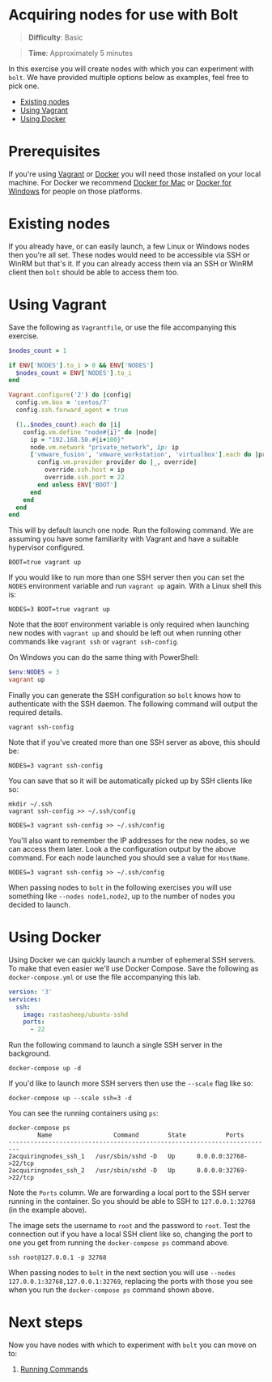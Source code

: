 # Acquiring nodes for use with Bolt

> **Difficulty**: Basic

> **Time**: Approximately 5 minutes

In this exercise you will create nodes with which you can experiment with `bolt`. We have provided multiple options below as examples, feel free to pick one.

- [Existing nodes](#existing-nodes)
- [Using Vagrant](#using-vagrant)
- [Using Docker](#using-docker)

# Prerequisites

If you're using [Vagrant](https://www.vagrantup.com/) or [Docker](https://www.docker.com/) you will need those installed on your local machine. For Docker we recommend [Docker for Mac](https://www.docker.com/docker-mac) or [Docker for Windows](https://www.docker.com/docker-windows) for people on those platforms.

# Existing nodes

If you already have, or can easily launch, a few Linux or Windows nodes then you're all set. These nodes would need to be accessible via SSH or WinRM but that's it. If you can already access them via an SSH or WinRM client then `bolt` should be able to access them too.

# Using Vagrant

Save the following as `Vagrantfile`, or use the file accompanying this exercise.

```ruby
$nodes_count = 1

if ENV['NODES'].to_i > 0 && ENV['NODES']
  $nodes_count = ENV['NODES'].to_i
end

Vagrant.configure('2') do |config|
  config.vm.box = 'centos/7'
  config.ssh.forward_agent = true

  (1..$nodes_count).each do |i|
    config.vm.define "node#{i}" do |node|
      ip = "192.168.50.#{i+100}"
      node.vm.network "private_network", ip: ip
      ['vmware_fusion', 'vmware_workstation', 'virtualbox'].each do |provider|
        config.vm.provider provider do |_, override|
          override.ssh.host = ip
          override.ssh.port = 22
        end unless ENV['BOOT']
      end
    end
  end
end
```

This will by default launch one node. Run the following command. We are assuming you have some familiarity with Vagrant and have a suitable hypervisor configured.

```
BOOT=true vagrant up
```

If you would like to run more than one SSH server then you can set the `NODES` environment variable and run `vagrant up` again. With a Linux shell this is:

```
NODES=3 BOOT=true vagrant up
```

Note that the `BOOT` environment variable is only required when launching new nodes with `vagrant up` and should be left out when running other commands like `vagrant ssh` or `vagrant ssh-config`.

On Windows you can do the same thing with PowerShell:

```powershell
$env:NODES = 3
vagrant up
```

Finally you can generate the SSH configuration so `bolt` knows how to authenticate with the SSH daemon. The following command will output the required details. 

```
vagrant ssh-config
```

Note that if you've created more than one SSH server as above, this should be:

```
NODES=3 vagrant ssh-config
```

You can save that so it will be automatically picked up by SSH clients like so:

```
mkdir ~/.ssh
vagrant ssh-config >> ~/.ssh/config
``` 

```
NODES=3 vagrant ssh-config >> ~/.ssh/config
```

You'll also want to remember the IP addresses for the new nodes, so we can access them later. Look a the configuration output by the above command. For each node launched you should see a value for `HostName`.

```
NODES=3 vagrant ssh-config >> ~/.ssh/config
```

When passing nodes to `bolt` in the following exercises you will use something like `--nodes node1,node2`, up to the number of nodes you decided to launch.


# Using Docker

Using Docker we can quickly launch a number of ephemeral SSH servers. To make that even easier we'll use Docker Compose. Save the following as `docker-compose.yml` or use the file accompanying this lab.

```yaml
version: '3'
services:
  ssh:
    image: rastasheep/ubuntu-sshd
    ports:
      - 22
```

Run the following command to launch a single SSH server in the background.

```
docker-compose up -d
```

If you'd like to launch more SSH servers then use the `--scale` flag like so:

```
docker-compose up --scale ssh=3 -d
```

You can see the running containers using `ps`:

```
docker-compose ps
        Name                 Command        State           Ports
-------------------------------------------------------------------------
2acquiringnodes_ssh_1   /usr/sbin/sshd -D   Up      0.0.0.0:32768->22/tcp
2acquiringnodes_ssh_2   /usr/sbin/sshd -D   Up      0.0.0.0:32769->22/tcp
```

Note the `Ports` column. We are forwarding a local port to the SSH server running in the container. So you should be able to SSH to `127.0.0.1:32768` (in the example above). 

The image sets the username to `root` and the password to `root`. Test the connection out if you have a local SSH client like so, changing the port to one you get from running the `docker-compose ps` command above.

```
ssh root@127.0.0.1 -p 32768
```

When passing nodes to `bolt` in the next section you will use `--nodes 127.0.0.1:32768,127.0.0.1:32769`, replacing the ports with those you see when you run the `docker-compose ps` command shown above. 

# Next steps

Now you have nodes with which to experiment with `bolt` you can move on to:

1. [Running Commands](../3-running-commands)
